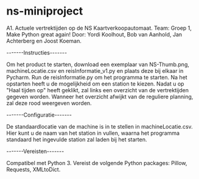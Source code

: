 # ns-miniproject
A1. Actuele vertrektijden op de NS Kaartverkoopautomaat.
Team: Groep 1, Make Python great again!
Door: Yordi Koolhout, Bob van Aanhold, Jan Achterberg en Joost Koeman.

-------Instructies-------

Om het product te starten, download een exemplaar van NS-Thumb.png, machineLocatie.csv en reisInformatie_v1.py en plaats deze bij elkaar in Pycharm. Run de reisInformatie.py om het programma te starten.
Na het opstarten heeft u de mogelijkheid om een station te kiezen. Nadat u op "Haal tijden op" heeft geklikt, zal links een overzicht van de vertrektijden gegeven worden.
Wanneer het overzicht afwijkt van de reguliere planning, zal deze rood weergeven worden.

-------Configuratie-------

De standaardlocatie van de machine is in te stellen in machineLocatie.csv.
Hier kunt u de naam van het station in vullen, waarna het programma standaard het ingevulde station zal laden bij het starten.

-------Vereisten-------

Compatibel met Python 3.
Vereist de volgende Python packages: Pillow, Requests, XMLtoDict.
